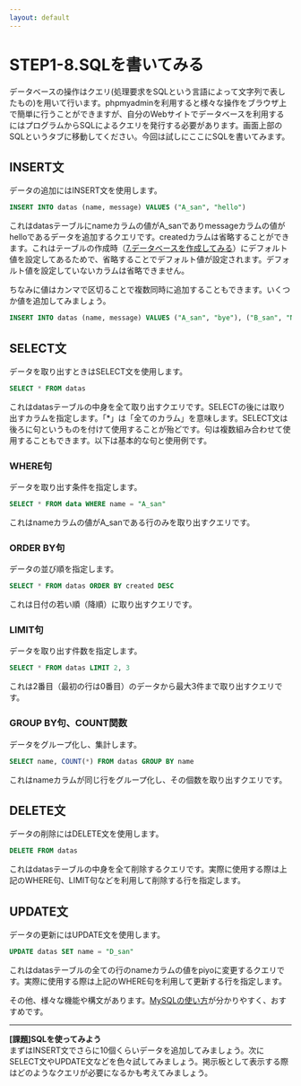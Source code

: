 ```yaml
---
layout: default
---
```

# STEP1-8.SQLを書いてみる

データベースの操作はクエリ(処理要求をSQLという言語によって文字列で表したもの)を用いて行います。phpmyadminを利用すると様々な操作をブラウザ上で簡単に行うことができますが、自分のWebサイトでデータベースを利用するにはプログラムからSQLによるクエリを発行する必要があります。画面上部のSQLというタブに移動してください。今回は試しにここにSQLを書いてみます。

## INSERT文

データの追加にはINSERT文を使用します。

```sql
INSERT INTO datas (name, message) VALUES ("A_san", "hello")
```
これはdatasテーブルにnameカラムの値がA_sanでありmessageカラムの値がhelloであるデータを追加するクエリです。createdカラムは省略することができます。これはテーブルの作成時（[7.データベースを作成してみる](7.html)）にデフォルト値を設定してあるためで、省略することでデフォルト値が設定されます。デフォルト値を設定していないカラムは省略できません。

ちなみに値はカンマで区切ることで複数同時に追加することもできます。いくつか値を追加してみましょう。

```sql
INSERT INTO datas (name, message) VALUES ("A_san", "bye"), ("B_san", "Nice to meet you"), ("B_san", "bye"), ("C_san", "I am C"),
```

## SELECT文

データを取り出すときはSELECT文を使用します。

```sql
SELECT * FROM datas
```
これはdatasテーブルの中身を全て取り出すクエリです。SELECTの後には取り出すカラムを指定します。「*」は「全てのカラム」を意味します。SELECT文は後ろに句というものを付けて使用することが殆どです。句は複数組み合わせて使用することもできます。以下は基本的な句と使用例です。

### WHERE句

データを取り出す条件を指定します。

```sql
SELECT * FROM data WHERE name = "A_san"
```
これはnameカラムの値がA_sanである行のみを取り出すクエリです。

### ORDER BY句

データの並び順を指定します。

```sql
SELECT * FROM datas ORDER BY created DESC
```
これは日付の若い順（降順）に取り出すクエリです。

### LIMIT句

データを取り出す件数を指定します。

```sql
SELECT * FROM datas LIMIT 2, 3
```
これは2番目（最初の行は0番目）のデータから最大3件まで取り出すクエリです。

### GROUP BY句、COUNT関数

データをグループ化し、集計します。

```sql
SELECT name, COUNT(*) FROM datas GROUP BY name
```
これはnameカラムが同じ行をグループ化し、その個数を取り出すクエリです。

## DELETE文

データの削除にはDELETE文を使用します。

```sql
DELETE FROM datas
```
これはdatasテーブルの中身を全て削除するクエリです。実際に使用する際は上記のWHERE句、LIMIT句などを利用して削除する行を指定します。

## UPDATE文

データの更新にはUPDATE文を使用します。

```sql
UPDATE datas SET name = "D_san"
```
これはdatasテーブルの全ての行のnameカラムの値をpiyoに変更するクエリです。実際に使用する際は上記のWHERE句を利用して更新する行を指定します。

その他、様々な機能や構文があります。[MySQLの使い方](http://www.dbonline.jp/mysql/)が分かりやすく、おすすめです。

***

**[課題]SQLを使ってみよう**  
まずはINSERT文でさらに10個くらいデータを追加してみましょう。次にSELECT文やUPDATE文などを色々試してみましょう。掲示板として表示する際はどのようなクエリが必要になるかも考えてみましょう。